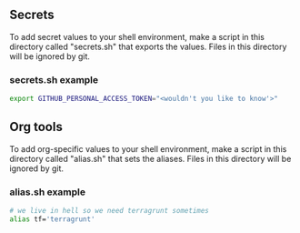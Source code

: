 ## Secrets
To add secret values to your shell environment, make a script in 
this directory called "secrets.sh" that exports the values.  Files 
in this directory will be ignored by git.

### secrets.sh example
```sh
export GITHUB_PERSONAL_ACCESS_TOKEN="<wouldn't you like to know'>"
```

## Org tools
To add org-specific values to your shell environment, make a script in
this directory called "alias.sh" that sets the aliases.  Files
in this directory will be ignored by git.

### alias.sh example
```sh
# we live in hell so we need terragrunt sometimes
alias tf='terragrunt'
```
